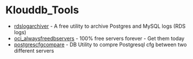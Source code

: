 # Klouddb_Tools

- [rdslogarchiver](https://github.com/klouddb/klouddb_tools/tree/main/rdslogarchiver) - A free utility to archive Postgres and MySQL logs (RDS logs)
- [oci_alwaysfreedbservers](https://github.com/klouddb/klouddb_tools/tree/main/oci_alwaysfreedbservers/) - 100% free servers forever - Get them today
- [postgrescfgcompare](https://github.com/klouddb/klouddb_tools/tree/main/postgrescfgcompare) - DB Utility to compre Postgresql cfg between two different servers
